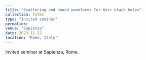 ```yaml
---
title: "Scattering and bound waveforms for Kerr black holes"
collection: talks
type: "Invited seminar"
permalink: 
venue: "Sapienza"
date: 2023-11-22
location: "Rome, Italy"
---
```

Invited seminar at Sapienza, Rome.